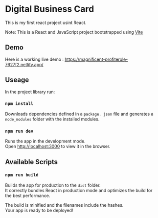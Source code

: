 # Digital Business Card

This is my first react project usint React.

Note: This is a React and JavaScript project bootstrapped using [Vite](https://vitejs.dev/guide/)


## Demo
Here is a working live demo : https://magnificent-profiterole-7627f2.netlify.app/


## Useage

In the project library run:

### `npm install`
Downloads dependencies defined in a `package. json` file and generates a `node_modules` folder with the installed modules.

### `npm run dev`

Runs the app in the development mode.<br>
Open [http://localhost:3000](http://localhost:3000) to view it in the browser.

## Available Scripts

### `npm run build`

Builds the app for production to the `dist` folder.<br>
It correctly bundles React in production mode and optimizes the build for the best performance.

The build is minified and the filenames include the hashes.<br>
Your app is ready to be deployed!
